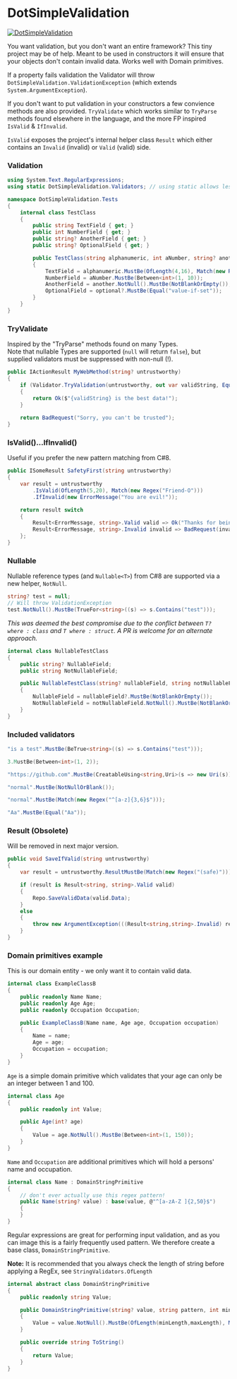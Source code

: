 # DotSimpleValidation

[![DotSimpleValidation](https://img.shields.io/nuget/v/DotSimpleValidation )](https://www.nuget.org/packages/DotSimpleValidation/)

You want validation, but you don't want an entire framework? This tiny project may be of help.
Meant to be used in constructors it will ensure that your objects don't contain invalid data. 
Works well with Domain primitives.

If a property fails validation the Validator will throw `DotSimpleValidation.ValidationException` (which extends `System.ArgumentException`).  
 
 If you don't want to put validation in your constructors 
 a few convience methods are also provided. `TryValidate` which works similar to `TryParse` methods
 found elsewhere in the language, and the more FP inspired `IsValid` & `IfInvalid`.    
 
 `IsValid` exposes the project's internal helper class `Result` which either contains an `Invalid` (invalid) or `Valid` (valid) side.   

### Validation

```C#
using System.Text.RegularExpressions;
using static DotSimpleValidation.Validators; // using static allows less verbose usage

namespace DotSimpleValidation.Tests
{
    internal class TestClass
    {
        public string TextField { get; }
        public int NumberField { get; }
        public string? AnotherField { get; }
        public string? OptionalField { get; }

        public TestClass(string alphanumeric, int aNumber, string? another, string optional = null)
        {
            TextField = alphanumeric.MustBe(OfLength(4,16), Match(new Regex("([a-zA-Z0-9])")));
            NumberField = aNumber.MustBe(Between<int>(1, 10));
            AnotherField = another.NotNull().MustBe(NotBlankOrEmpty());
            OptionalField = optional?.MustBe(Equal("value-if-set"));
        }
    }
}
```

### TryValidate
Inspired by the "TryParse" methods found on many Types.  
Note that nullable Types are supported (`null` will return `false`), but  
supplied validators must be suppressed with non-null (!). 

```C#
public IActionResult MyWebMethod(string? untrustworthy)
{
    if (Validator.TryValidation(untrustworthy, out var validString, Equal("good data")!)) 
    {
        return Ok($"{validString} is the best data!");
    } 
 
    return BadRequest("Sorry, you can't be trusted");     
}
```

### IsValid()...IfInvalid()
Useful if you prefer the new pattern matching from C#8.

```C#
public ISomeResult SafetyFirst(string untrustworthy)
{
    var result = untrustworthy
        .IsValid(OfLength(5,20), Match(new Regex("Friend-O")))
        .IfInvalid(new ErrorMessage("You are evil!"));

    return result switch
    {
        Result<ErrorMessage, string>.Valid valid => Ok("Thanks for being our " + valid.Data),
        Result<ErrorMessage, string>.Invalid invalid => BadRequest(invalid.Error)
    }; 
}
```

### Nullable

Nullable reference types (and `Nullable<T>`) from C#8 are supported via a new helper, `NotNull`. 

```C#
string? test = null;
// Will throw ValidationException
test.NotNull().MustBe(TrueFor<string>((s) => s.Contains("test"))); 
```

*This was deemed the best compromise due to the conflict between `T? where : class` and `T where : struct`. A PR is welcome for an alternate approach.* 

```C#
internal class NullableTestClass
{
    public string? NullableField;
    public string NotNullableField;

    public NullableTestClass(string? nullableField, string notNullableField)
    {
        NullableField = nullableField?.MustBe(NotBlankOrEmpty());
        NotNullableField = notNullableField.NotNull().MustBe(NotBlankOrEmpty());
    }
}
```


### Included validators

```C#
"is a test".MustBe(BeTrue<string>((s) => s.Contains("test")));
```

```C#
3.MustBe(Between<int>(1, 2));
```

```C#
"https://github.com".MustBe(CreatableUsing<string,Uri>(s => new Uri(s)));
```

```C#
"normal".MustBe(NotNullOrBlank());
```

```C#
"normal".MustBe(Match(new Regex("^[a-z]{3,6}$")));
```

```C#
"Aa".MustBe(Equal("Aa"));
```

### Result (Obsolete)
Will be removed in next major version.
```C#
public void SaveIfValid(string untrustworthy)
{
    var result = untrustworthy.ResultMustBe(Match(new Regex("(safe)")));

    if (result is Result<string, string>.Valid valid)
    {
        Repo.SaveValidData(valid.Data);
    }
    else
    {
        throw new ArgumentException(((Result<string,string>.Invalid) result).Error);    
    } 
}
```

### Domain primitives example

This is our domain entity - we only want it to contain valid data.

```C#
internal class ExampleClassB
{
    public readonly Name Name;
    public readonly Age Age;
    public readonly Occupation Occupation;

    public ExampleClassB(Name name, Age age, Occupation occupation)
    {
        Name = name;
        Age = age;
        Occupation = occupation;
    }
}
```

`Age` is a simple domain primitive which validates that your age can only be an integer between 1 and 100.

```C#
internal class Age
{
    public readonly int Value;

    public Age(int? age)
    {
        Value = age.NotNull().MustBe(Between<int>(1, 150));
    }
}
```
`Name` and `Occupation` are additional primitives which will hold a persons' name and occupation.

```C#
internal class Name : DomainStringPrimitive
{
    // don't ever actually use this regex pattern!
    public Name(string? value) : base(value, @"^[a-zA-Z ]{2,50}$") 
    {
    }
}
```
Regular expressions are great for performing input validation, and as you can image this is a fairly frequently used pattern. We therefore create a base class, `DomainStringPrimitive`.  

**Note:** It is recommended that you always check the length of string before applying a RegEx, see `StringValidators.OfLength`

```C#
internal abstract class DomainStringPrimitive
{
    public readonly string Value;

    public DomainStringPrimitive(string? value, string pattern, int minLength = 3, int maxLength = 30)
    {
        Value = value.NotNull().MustBe(OfLength(minLength,maxLength), Match(new Regex(pattern)));
    }

    public override string ToString()
    {
        return Value;
    }
}
```